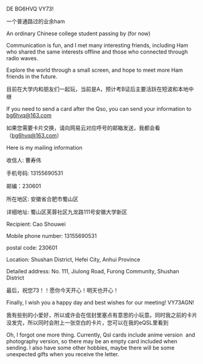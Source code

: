 DE BG6HVQ VY73!

一个普通路过的业余ham

An ordinary Chinese college student passing by (for now)

Communication is fun, and I met many interesting friends, including Ham who shared the same interests offline and those who connected through radio waves.

Explore the world through a small screen, and hope to meet more Ham friends in the future.

目前在大学内和朋友们一起玩，当前是A，预计考B证后主要活跃在短波和本地中继

If you need to send a card after the Qso, you can send your information to bg6hvq@163.com

如果您需要卡片交换，请向网易云对应呼号的邮箱发送，我都会看（bg6hvq@163.com）

Here is my mailing information

收信人: 曹寿伟

手机号码: 13155690531

邮编：230601

所在地区: 安徽省合肥市蜀山区

详细地址: 蜀山区芙蓉社区九龙路111号安徽大学新区

Recipient: Cao Shouwei

Mobile phone number: 13155690531

postal code: 230601

Location: Shushan District, Hefei City, Anhui Province

Detailed address: No. 111, Jiulong Road, Furong Community, Shushan District

最后，祝您73！！愿你今天开心！明天也开心！

Finally, I wish you a happy day and best wishes for our meeting! VY73AGN!

我有些别的小爱好，所以或许会在信封里塞点有意思的小玩意。同时我之前的卡片没发完，所以同时会附上一张空白的卡片，您可以在我的eQSL里看到

Oh, I forgot one more thing. Currently, Qsl cards include anime version  and photography version, so there may be an empty card included when sending. I also have some other hobbies, maybe there will be some unexpected gifts when you receive the letter.
